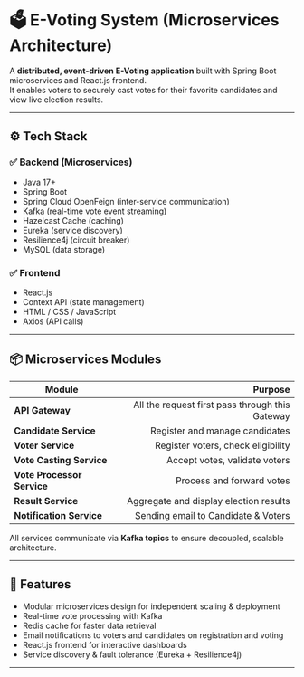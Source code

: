 # 🗳️ E-Voting System (Microservices Architecture)

A **distributed, event-driven E-Voting application** built with Spring Boot microservices and React.js frontend.  
It enables voters to securely cast votes for their favorite candidates and view live election results.

---

## ⚙️ **Tech Stack**

### ✅ Backend (Microservices)
- Java 17+
- Spring Boot
- Spring Cloud OpenFeign (inter-service communication)
- Kafka (real-time vote event streaming)
- Hazelcast Cache (caching)
- Eureka (service discovery)
- Resilience4j (circuit breaker)
- MySQL (data storage)

### ✅ Frontend
- React.js
- Context API (state management)
- HTML / CSS / JavaScript
- Axios (API calls)

---

## 📦 **Microservices Modules**

| Module | Purpose |
|-------|--------:|
| **API Gateway** |All the request first pass through this Gateway|
| **Candidate Service** | Register and manage candidates |
| **Voter Service** | Register voters, check eligibility |
| **Vote Casting Service** | Accept votes, validate voters |
| **Vote Processor Service** | Process and forward votes |
| **Result Service** | Aggregate and display election results |
| **Notification Service** |Sending email to Candidate & Voters |

All services communicate via **Kafka topics** to ensure decoupled, scalable architecture.

---

## 📧 **Features**
- Modular microservices design for independent scaling & deployment
- Real-time vote processing with Kafka
- Redis cache for faster data retrieval
- Email notifications to voters and candidates on registration and voting
- React.js frontend for interactive dashboards
- Service discovery & fault tolerance (Eureka + Resilience4j)

---

